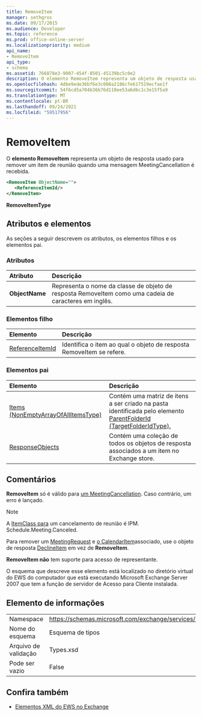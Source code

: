 ```yaml
---
title: RemoveItem
manager: sethgros
ms.date: 09/17/2015
ms.audience: Developer
ms.topic: reference
ms.prod: office-online-server
ms.localizationpriority: medium
api_name:
- RemoveItem
api_type:
- schema
ms.assetid: 766878e3-9007-454f-8501-45139bc5c0e2
description: O elemento RemoveItem representa um objeto de resposta usado para remover um item de reunião quando uma mensagem MeetingCancellation é recebida.
ms.openlocfilehash: 4dbe9ede36bf6e3c008a2186cfe617519ecfae1f
ms.sourcegitcommit: 54f6cd5a704b36b76d110ee53a6d6c1c3e15f5a9
ms.translationtype: MT
ms.contentlocale: pt-BR
ms.lasthandoff: 09/24/2021
ms.locfileid: "59517956"
---
```

# <a name="removeitem"></a>RemoveItem

O **elemento RemoveItem** representa um objeto de resposta usado para remover um item de reunião quando uma mensagem MeetingCancellation é recebida. 
  
```xml
<RemoveItem ObjectName="">
   <ReferenceItemId/>
</RemoveItem>
```

 **RemoveItemType**
## <a name="attributes-and-elements"></a>Atributos e elementos

As seções a seguir descrevem os atributos, os elementos filhos e os elementos pai.
  
### <a name="attributes"></a>Atributos

|**Atributo**|**Descrição**|
|:-----|:-----|
|**ObjectName** <br/> |Representa o nome da classe de objeto de resposta RemoveItem como uma cadeia de caracteres em inglês.  <br/> |
   
### <a name="child-elements"></a>Elementos filho

|**Elemento**|**Descrição**|
|:-----|:-----|
|[ReferenceItemId](referenceitemid.md) <br/> |Identifica o item ao qual o objeto de resposta RemoveItem se refere.  <br/> |
   
### <a name="parent-elements"></a>Elementos pai

|**Elemento**|**Descrição**|
|:-----|:-----|
|[Items (NonEmptyArrayOfAllItemsType)](items-nonemptyarrayofallitemstype.md) <br/> |Contém uma matriz de itens a ser criado na pasta identificada pelo elemento [ParentFolderId (TargetFolderIdType).](parentfolderid-targetfolderidtype.md)  <br/> |
|[ResponseObjects](responseobjects.md) <br/> |Contém uma coleção de todos os objetos de resposta associados a um item no Exchange store.  <br/> |
   
## <a name="remarks"></a>Comentários

 **RemoveItem** só é válido para [um MeetingCancellation](meetingcancellation.md). Caso contrário, um erro é lançado.
  
> [!NOTE]
> A [ItemClass para](itemclass.md) um cancelamento de reunião é IPM. Schedule.Meeting.Canceled. 
  
Para remover um [MeetingRequest](meetingrequest.md) e [o CalendarItem](calendaritem.md)associado, use o objeto de resposta [DeclineItem](declineitem.md) em vez de **RemoveItem**.
  
 **RemoveItem não** tem suporte para acesso de representante. 
  
O esquema que descreve esse elemento está localizado no diretório virtual do EWS do computador que está executando Microsoft Exchange Server 2007 que tem a função de servidor de Acesso para Cliente instalada.
  
## <a name="element-information"></a>Elemento de informações

|||
|:-----|:-----|
|Namespace  <br/> |https://schemas.microsoft.com/exchange/services/2006/types  <br/> |
|Nome do esquema  <br/> |Esquema de tipos  <br/> |
|Arquivo de validação  <br/> |Types.xsd  <br/> |
|Pode ser vazio  <br/> |False  <br/> |
   
## <a name="see-also"></a>Confira também



- [Elementos XML do EWS no Exchange](ews-xml-elements-in-exchange.md)

